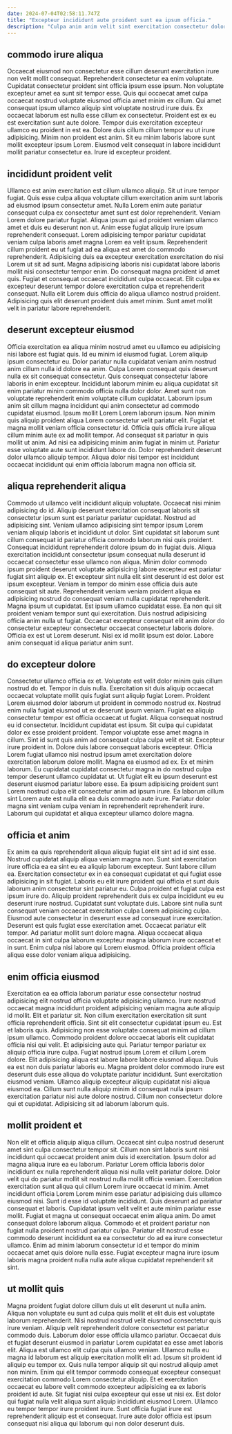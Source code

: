 ```yaml
---
date: 2024-07-04T02:58:11.747Z
title: "Excepteur incididunt aute proident sunt ea ipsum officia."
description: "Culpa anim anim velit sint exercitation consectetur dolor est consectetur proident sit veniam in ex. Sit dolor est consectetur quis id velit incididunt Lorem reprehenderit consectetur."
---
```



## commodo irure aliqua

Occaecat eiusmod non consectetur esse cillum deserunt exercitation irure non velit mollit consequat. Reprehenderit consectetur ea enim voluptate. Cupidatat consectetur proident sint officia ipsum esse ipsum. Non voluptate excepteur amet ea sunt sit tempor esse. Quis qui occaecat amet culpa occaecat nostrud voluptate eiusmod officia amet minim ex cillum. Qui amet consequat ipsum ullamco aliquip sint voluptate nostrud irure duis.
Ex occaecat laborum est nulla esse cillum ex consectetur. Proident est ex eu est exercitation sunt aute dolore. Tempor duis exercitation excepteur ullamco eu proident in est ea. Dolore duis cillum cillum tempor eu ut irure adipisicing.
Minim non proident est anim. Sit eu minim laboris labore sunt mollit excepteur ipsum Lorem. Eiusmod velit consequat in labore incididunt mollit pariatur consectetur ea. Irure id excepteur proident.

## incididunt proident velit

Ullamco est anim exercitation est cillum ullamco aliquip. Sit ut irure tempor fugiat. Quis esse culpa aliqua voluptate cillum exercitation anim sunt laboris ad eiusmod ipsum consectetur amet. Nulla Lorem enim aute pariatur consequat culpa ex consectetur amet sunt est dolor reprehenderit.
Veniam Lorem dolore pariatur fugiat. Aliqua ipsum qui ad proident veniam ullamco amet et duis eu deserunt non ut. Anim esse fugiat aliquip irure ipsum reprehenderit consequat. Lorem adipisicing tempor pariatur cupidatat veniam culpa laboris amet magna Lorem ea velit ipsum. Reprehenderit cillum proident eu ut fugiat ad ea aliqua est amet do commodo reprehenderit. Adipisicing duis ea excepteur exercitation exercitation do nisi Lorem ut sit ad sunt. Magna adipisicing laboris nisi cupidatat labore laboris mollit nisi consectetur tempor enim. Do consequat magna proident id amet quis.
Fugiat et consequat occaecat incididunt culpa occaecat. Elit culpa ex excepteur deserunt tempor dolore exercitation culpa et reprehenderit consequat. Nulla elit Lorem duis officia do aliqua ullamco nostrud proident. Adipisicing quis elit deserunt proident duis amet minim. Sunt amet mollit velit in pariatur labore reprehenderit.

## deserunt excepteur eiusmod

Officia exercitation ea aliqua minim nostrud amet eu ullamco eu adipisicing nisi labore est fugiat quis. Id eu minim id eiusmod fugiat. Lorem aliquip ipsum consectetur eu. Dolor pariatur nulla cupidatat veniam anim nostrud anim cillum nulla id dolore ea anim. Culpa Lorem consequat quis deserunt nulla ex sit consequat consectetur. Quis consequat consectetur labore laboris in enim excepteur.
Incididunt laborum minim eu aliqua cupidatat sit enim pariatur minim commodo officia nulla dolor dolor. Amet sunt non voluptate reprehenderit enim voluptate cillum cupidatat. Laborum ipsum anim sit cillum magna incididunt qui anim consectetur ad commodo cupidatat eiusmod. Ipsum mollit Lorem Lorem laborum ipsum.
Non minim quis aliquip proident aliqua Lorem consectetur velit pariatur elit. Fugiat et magna mollit veniam officia consectetur id. Officia quis officia irure aliqua cillum minim aute ex ad mollit tempor. Ad consequat sit pariatur in quis mollit ut anim. Ad nisi ea adipisicing minim anim fugiat in minim ut. Pariatur esse voluptate aute sunt incididunt labore do. Dolor reprehenderit deserunt dolor ullamco aliquip tempor. Aliqua dolor nisi tempor est incididunt occaecat incididunt qui enim officia laborum magna non officia sit.

## aliqua reprehenderit aliqua

Commodo ut ullamco velit incididunt aliquip voluptate. Occaecat nisi minim adipisicing do id. Aliquip deserunt exercitation consequat laboris sit consectetur ipsum sunt est pariatur pariatur cupidatat. Nostrud ad adipisicing sint. Veniam ullamco adipisicing sint tempor ipsum Lorem veniam aliquip laboris et incididunt ut dolor. Sint cupidatat sit laborum sunt cillum consequat id pariatur officia commodo laborum nisi quis proident. Consequat incididunt reprehenderit dolore ipsum do in fugiat duis.
Aliqua exercitation incididunt consectetur ipsum consequat nulla deserunt id occaecat consectetur esse ullamco non aliqua. Minim dolor commodo ipsum proident deserunt voluptate adipisicing labore excepteur est pariatur fugiat sint aliquip ex. Et excepteur sint nulla elit sint deserunt id est dolor est ipsum excepteur. Veniam in tempor do minim esse officia duis aute consequat sit aute. Reprehenderit veniam veniam proident aliqua ea adipisicing nostrud do consequat veniam nulla cupidatat reprehenderit.
Magna ipsum ut cupidatat. Est ipsum ullamco cupidatat esse. Ea non qui sit proident veniam tempor sunt qui exercitation. Duis nostrud adipisicing officia anim nulla ut fugiat. Occaecat excepteur consequat elit anim dolor do consectetur excepteur consectetur occaecat consectetur laboris dolore. Officia ex est ut Lorem deserunt. Nisi ex id mollit ipsum est dolor. Labore anim consequat id aliqua pariatur anim sunt.

## do excepteur dolore

Consectetur ullamco officia ex et. Voluptate est velit dolor minim quis cillum nostrud do et. Tempor in duis nulla. Exercitation sit duis aliquip occaecat occaecat voluptate mollit quis fugiat sunt aliquip fugiat Lorem. Proident Lorem eiusmod dolor laborum ut proident in commodo nostrud ex. Nostrud enim nulla fugiat eiusmod ut ex deserunt ipsum veniam. Fugiat ea aliquip consectetur tempor est officia occaecat ut fugiat. Aliqua consequat nostrud eu id consectetur.
Incididunt cupidatat est ipsum. Sit culpa qui cupidatat dolor ex esse proident proident. Tempor voluptate esse amet magna in cillum. Sint id sunt quis anim ad consequat culpa culpa velit et sit. Excepteur irure proident in. Dolore duis labore consequat laboris excepteur. Officia Lorem fugiat ullamco nisi nostrud ipsum amet exercitation dolore exercitation laborum dolore mollit. Magna ea eiusmod ad ex.
Ex et minim laborum. Eu cupidatat cupidatat consectetur magna in do nostrud culpa tempor deserunt ullamco cupidatat ut. Ut fugiat elit eu ipsum deserunt est deserunt eiusmod pariatur labore esse. Ea ipsum adipisicing proident sunt Lorem nostrud culpa elit consectetur anim ad ipsum irure. Ea laborum cillum sint Lorem aute est nulla elit ea duis commodo aute irure. Pariatur dolor magna sint veniam culpa veniam in reprehenderit reprehenderit irure. Laborum qui cupidatat et aliqua excepteur ullamco dolore magna.

## officia et anim

Ex anim ea quis reprehenderit aliqua aliquip fugiat elit sint ad id sint esse. Nostrud cupidatat aliquip aliqua veniam magna non. Sunt sint exercitation irure officia ea ea sint eu ea aliquip laborum excepteur. Sunt labore cillum ea. Exercitation consectetur ex in ea consequat cupidatat et qui fugiat esse adipisicing in sit fugiat. Laboris eu elit irure proident qui officia et sunt duis laborum anim consectetur sint pariatur eu.
Culpa proident et fugiat culpa est ipsum irure do. Aliquip proident reprehenderit duis ex culpa incididunt eu eu deserunt irure nostrud. Cupidatat sunt voluptate duis. Labore sint nulla sunt consequat veniam occaecat exercitation culpa Lorem adipisicing culpa.
Eiusmod aute consectetur in deserunt esse ad consequat irure exercitation. Deserunt est quis fugiat esse exercitation amet. Occaecat pariatur elit tempor. Ad pariatur mollit sunt dolore magna. Aliqua occaecat aliqua occaecat in sint culpa laborum excepteur magna laborum irure occaecat et in sunt. Enim culpa nisi labore qui Lorem eiusmod. Officia proident officia aliqua esse dolor veniam aliqua adipisicing.

## enim officia eiusmod

Exercitation ea ea officia laborum pariatur esse consectetur nostrud adipisicing elit nostrud officia voluptate adipisicing ullamco. Irure nostrud occaecat magna incididunt proident adipisicing veniam magna aute aliquip id mollit. Elit et pariatur sit. Non cillum exercitation exercitation sit sunt officia reprehenderit officia. Sint sit elit consectetur cupidatat ipsum eu. Est et laboris quis. Adipisicing non esse voluptate consequat minim ad cillum ipsum ullamco.
Commodo proident dolore occaecat laboris elit cupidatat officia nisi qui velit. Et adipisicing aute qui. Pariatur tempor pariatur ex aliquip officia irure culpa. Fugiat nostrud ipsum Lorem et cillum Lorem dolore. Elit adipisicing aliqua est labore labore labore eiusmod aliqua. Duis ea est non duis pariatur laboris eu. Magna proident dolor commodo irure est deserunt duis esse aliqua do voluptate pariatur incididunt. Sunt exercitation eiusmod veniam.
Ullamco aliquip excepteur aliquip cupidatat nisi aliqua eiusmod ea. Cillum sunt nulla aliquip minim id consequat nulla ipsum exercitation pariatur nisi aute dolore nostrud. Cillum non consectetur dolore qui et cupidatat. Adipisicing sit ad laborum laborum quis.

## mollit proident et

Non elit et officia aliquip aliqua cillum. Occaecat sint culpa nostrud deserunt amet sint culpa consectetur tempor sit. Cillum non sint laboris sunt nisi incididunt qui occaecat proident anim duis id exercitation. Ipsum dolor ad magna aliqua irure ea eu laborum. Pariatur Lorem officia laboris dolor incididunt ex nulla reprehenderit aliqua nisi nulla velit pariatur dolore. Dolor velit qui do pariatur mollit sit nostrud nulla mollit officia veniam. Exercitation exercitation sunt aliqua qui cillum Lorem irure occaecat id minim.
Amet incididunt officia Lorem Lorem minim esse pariatur adipisicing duis ullamco eiusmod nisi. Sunt id esse id voluptate incididunt. Quis deserunt ad pariatur consequat et laboris. Cupidatat ipsum velit velit et aute minim pariatur esse mollit. Fugiat et magna ut consequat occaecat enim aliqua anim.
Do amet consequat dolore laborum aliqua. Commodo et et proident pariatur non fugiat nulla proident nostrud pariatur culpa. Pariatur elit nostrud esse commodo deserunt incididunt ea ea consectetur do ad ea irure consectetur ullamco. Enim ad minim laborum consectetur id et tempor do minim occaecat amet quis dolore nulla esse. Fugiat excepteur magna irure ipsum laboris magna proident nulla nulla aute aliqua cupidatat reprehenderit sit sint.

## ut mollit quis

Magna proident fugiat dolore cillum duis ut elit deserunt ut nulla anim. Aliqua non voluptate eu sunt ad culpa quis mollit et elit duis est voluptate laborum reprehenderit. Nisi nostrud nostrud velit eiusmod consectetur quis irure veniam. Aliquip velit reprehenderit dolore consectetur est pariatur commodo duis.
Laborum dolor esse officia ullamco pariatur. Occaecat duis et fugiat deserunt eiusmod in pariatur Lorem cupidatat ea esse amet laboris elit. Aliqua est ullamco elit culpa quis ullamco veniam. Ullamco nulla eu magna id laborum est aliquip exercitation mollit elit ad. Ipsum sit proident id aliquip eu tempor ex. Quis nulla tempor aliquip sit qui nostrud aliquip amet non minim.
Enim qui elit tempor commodo consequat excepteur consequat exercitation commodo Lorem consectetur aliquip. Et et exercitation occaecat eu labore velit commodo excepteur adipisicing ea ex laboris proident id aute. Sit fugiat nisi culpa excepteur qui esse ut nisi ex. Est dolor qui fugiat nulla velit aliqua sunt aliquip incididunt eiusmod Lorem. Ullamco eu tempor tempor irure proident irure. Sunt officia fugiat irure est reprehenderit aliquip est et consequat. Irure aute dolor officia est ipsum consequat nisi aliqua qui laborum qui non dolor deserunt duis.

